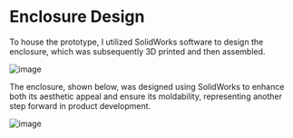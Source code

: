 # Enclosure Design

To house the prototype, I utilized SolidWorks software to design the enclosure, which was subsequently 3D printed and then assembled.

![image](https://github.com/Nuthya27/Chef_Alarm/assets/111232856/0d9c075c-1d37-49a0-8326-01e7ecf6de35)

The enclosure, shown below, was designed using SolidWorks to enhance both its aesthetic appeal and ensure its moldability, representing another step forward in product development.

![image](https://github.com/Nuthya27/Chef_Alarm/assets/111232856/38e11e1d-fe1a-4b41-898c-25e21701d4ca)
